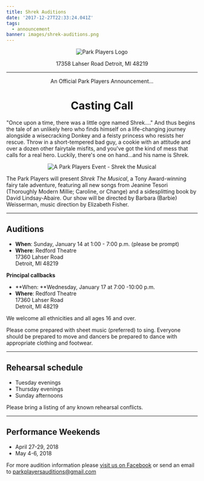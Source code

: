 ```yaml
---
title: Shrek Auditions
date: '2017-12-27T22:33:24.041Z'
tags:
  - announcement
banner: images/shrek-auditions.png
---
```

<center>

![Park Players Logo](/images/park-players-logo-icon.png)

17358 Lahser Road
Detroit, MI 48219

- - -

An Official Park Players Announcement...

# Casting Call

</center>

"Once upon a time, there was a little ogre named Shrek...." And thus begins the tale of an unlikely hero who finds himself on a life-changing journey alongside a wisecracking Donkey and a feisty princess who resists her rescue. Throw in a short-tempered bad guy, a cookie with an attitude and over a dozen other fairytale misfits, and you've got the kind of mess that calls for a real hero. Luckily, there's one on hand...and his name is Shrek.

<center>

![A Park Players Event - Shrek the Musical](/images/players-event-shrek.png)

</center>

The Park Players will present _Shrek The Musical_, a Tony Award-winning fairy tale adventure, featuring all new songs from Jeanine Tesori (Thoroughly Modern Millie; Caroline, or Change) and a sidesplitting book by David Lindsay-Abaire. Our show will be directed by Barbara (Barbie) Weisserman, music direction by Elizabeth Fisher.

- - -

## Auditions

* **When**: Sunday, January 14 at 1:00 - 7:00 p.m.  (please be prompt)
* **Where**: Redford Theatre \
  17360 Lahser Road\
  Detroit, MI 48219

**Principal callbacks**

* **When: **Wednesday, January 17 at 7:00 -10:00 p.m.
* **Where**: Redford Theatre\
  17360 Lahser Road\
  Detroit, MI 48219

We welcome all ethnicities and all ages 16 and over.

 Please come prepared with sheet music (preferred) to sing. Everyone should be prepared to move and dancers be prepared to dance with appropriate clothing and footwear.

- - -

## Rehearsal schedule

* Tuesday evenings
* Thursday evenings
* Sunday afternoons

Please bring a listing of any known rehearsal conflicts.

- - -

## Performance Weekends

* April 27-29, 2018
* May 4-6, 2018

For more audition information please [visit us on Facebook](https://www.facebook.com/ParkPlayersDetroit/) or send an email to parkplayersauditions@gmail.com
